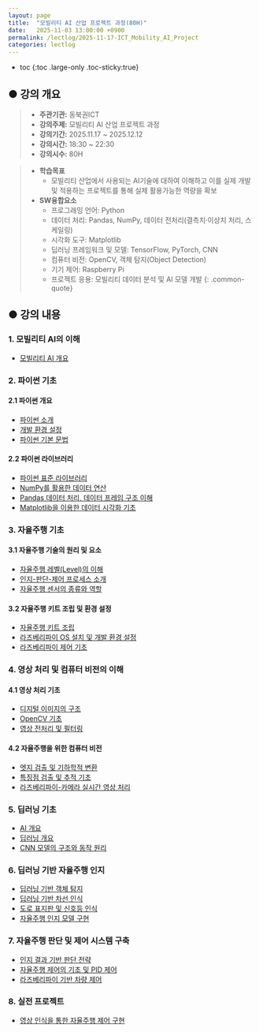 ```yaml
---
layout: page
title:  "모빌리티 AI 산업 프로젝트 과정(80H)"
date:   2025-11-03 13:00:00 +0900
permalink: /lectlog/2025-11-17-ICT_Mobility_AI_Project
categories: lectlog
---
```

* toc
{:toc .large-only .toc-sticky:true}


<h2>● 강의 개요</h2>

> - **주관기관:** 동북권ICT
> - **강의주제:** 모빌리티 AI 산업 프로젝트 과정
> - **강의기간:** 2025.11.17 ~ 2025.12.12
> - **강의시간:** 18:30 ~ 22:30
> - **강의시수:** 80H

> - **학습목표**
>   - 모빌리티 산업에서 사용되는 AI기술에 대하여 이해하고 이를 실제 개발 및 적용하는 프로젝트를 통해 실제 활용가능한 역량을 확보
> - **SW융합요소**
>   - 프로그래밍 언어: Python
>   - 데이터 처리: Pandas, NumPy, 데이터 전처리(결측치·이상치 처리, 스케일링)
>   - 시각화 도구: Matplotlib
>   - 딥러닝 프레임워크 및 모델: TensorFlow, PyTorch, CNN
>   - 컴퓨터 비전: OpenCV, 객체 탐지(Object Detection)
>   - 기기 제어: Raspberry Pi
>   - 프로젝트 응용: 모빌리티 데이터 분석 및 AI 모델 개발
{: .common-quote}


<h2>● 강의 내용</h2>

### 1. 모빌리티 AI의 이해
- [모빌리티 AI 개요](/materials/S10-01-01-01_01-MobilityAiOverview)

### 2. 파이썬 기초

#### 2.1 파이썬 개요
- [파이썬 소개](/materials/S01-01-01-01_01-PythonOverview)
- [개발 환경 설정](/materials/S01-01-02-01_01-VirtualEnvironment)
- [파이썬 기본 문법](/materials/S01-01-03-01_01-PythonBasic)

#### 2.2 파이썬 라이브러리
- [파이썬 표준 라이브러리](/materials/S01-01-04-01_01-PythonLibrary)
- [NumPy를 활용한 데이터 연산](/materials/S01-01-04-02_01-Numpy)
- [Pandas 데이터 처리, 데이터 프레임 구조 이해](/materials/S01-01-04-03_01-Pandas)
- [Matplotlib을 이용한 데이터 시각화 기초](/materials/S01-01-04-04_01-Matplotlib)    

### 3. 자율주행 기초

#### 3.1 자율주행 기술의 원리 및 요소
- [자율주행 레벨(Level)의 이해](/materials/S10-01-02-01_01-AutonomousDrivingLevels)
- [인지-판단-제어 프로세스 소개](/materials/S10-01-02-01_02-CognitionJudgmentControlProcess)
- [자율주행 센서의 종류와 역할](/materials/S10-01-02-01_03-AutonomousDrivingSensors)

#### 3.2 자율주행 키트 조립 및 환경 설정
- [자율주행 키트 조립](/materials/S10-01-02-02_01-AssemblingKit)
- [라즈베리파이 OS 설치 및 개발 환경 설정](/materials/S05-03-01-01_01-RaspberryPiSetup)
- [라즈베리파이 제어 기초](/materials/S05-03-02-01_01-RaspberryPiControl)
            
### 4. 영상 처리 및 컴퓨터 비전의 이해

#### 4.1 영상 처리 기초
- [디지털 이미지의 구조](/materials/S03-02-03-01_01-DigitalImageStructure)
- [OpenCV 기초](/materials/S03-02-03-02_01-OpenCv)
- [영상 전처리 및 필터링](/materials/S03-02-03-03_01-ImagePreprocessingFiltering)

#### 4.2 자율주행을 위한 컴퓨터 비전
- [엣지 검출 및 기하학적 변환](/materials/S03-02-03-04_01-EdgeDetectionTransform)
- [특징점 검출 및 추적 기초](/materials/S03-02-03-05_01-FeatureDtectionTracking)
- [라즈베리파이-카메라 실시간 영상 처리](/materials/S10-01-03-06_01-RealtimeImageProcessing)
                
### 5. 딥러닝 기초
- [AI 개요](/materials/S03-01-01-01_01-AiOverview)
- [딥러닝 개요](/materials/S03-03-01-01_01-DeepLearningOverview)
- [CNN 모델의 구조와 동작 원리](/materials/S03-03-02-02_01-CnnModel)

### 6. 딥러닝 기반 자율주행 인지
- [딥러닝 기반 객체 탐지](S10-01-04-04_01-DeepLearningBasedObjectDetection)
- [딥러닝 기반 차선 인식](/materials/S10-01-04-05_01-DeepLearningBasedLaneRecognition)
- [도로 표지판 및 신호등 인식](/materials/S10-01-04-06_01-RoadSignTrafficLightRecognition)
- [자율주행 인지 모델 구현](/materials/S10-01-04-07_01-AutonomousDrivingCognitiveModelImplementation)
                
### 7. 자율주행 판단 및 제어 시스템 구축
- [인지 결과 기반 판단 전략](/materials/S10-01-05-01_01-DecisionStrategy)
- [자율주행 제어의 기초 및 PID 제어](/materials/S10-01-05-02_01-AutonomousDrivingControlPidControl)
- [라즈베리파이 기반 차량 제어](/materials/S10-01-05-03_01-RaspberryPiBasedVehicleControl)

### 8. 실전 프로젝트
- [영상 인식을 통한 자율주행 제어 구현](/materials/S10-01-05-04_01-AutonomousDrivingControlImplementation)
